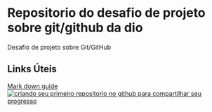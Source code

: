 # Repositorio do desafio de projeto sobre git/github da dio
Desafio de projeto sobre Git/GitHub
## Links Úteis
[Mark down guide](https://www.markdownguide.org/basic-syntax/)
<br>
[![](https://web.dio.me/favicon/favicon.ico "criando seu primeiro repositorio no github para compartilhar seu progresso")](https://web.dio.me/lab/criando-seu-primeiro-repositorio-no-github-para-compartilhar-seu-progresso/learning/e714fb1c-4990-4c47-99a5-d97703e40b4d)
